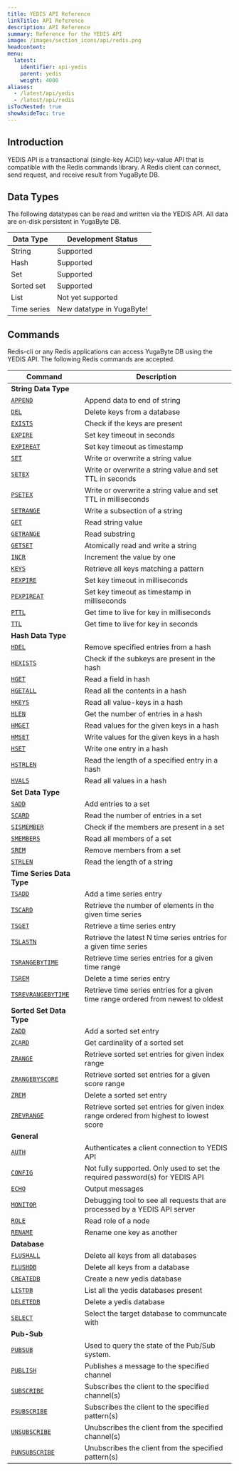 ```yaml
---
title: YEDIS API Reference
linkTitle: API Reference
description: API Reference
summary: Reference for the YEDIS API
image: /images/section_icons/api/redis.png
headcontent: 
menu:
  latest:
    identifier: api-yedis
    parent: yedis
    weight: 4000
aliases:
  - /latest/api/yedis
  - /latest/api/redis
isTocNested: true
showAsideToc: true
---
```


## Introduction
YEDIS API is a transactional (single-key ACID) key-value API that is compatible with the Redis commands library. A Redis client can connect, send request, and receive result from YugaByte DB.

## Data Types
The following datatypes can be read and written via the YEDIS API. All data are on-disk persistent in YugaByte DB.<br>

Data Type | Development Status |
---------|-------------|
String | Supported |
Hash | Supported |
Set | Supported |
Sorted set | Supported |
List | Not yet supported |
Time series | New datatype in YugaByte! |

## Commands
Redis-cli or any Redis applications can access YugaByte DB using the YEDIS API. The following Redis commands are accepted.

Command | Description |
--------|-------------|
<b>String Data Type </b> |
[`APPEND`](append/) | Append data to end of string |
[`DEL`](del/) | Delete keys from a database |
[`EXISTS`](exists/) | Check if the keys are present |
[`EXPIRE`](expire/) | Set key timeout in seconds |
[`EXPIREAT`](expireat/) | Set key timeout as timestamp |
[`SET`](set/) | Write or overwrite a string value |
[`SETEX`](setex/) | Write or overwrite a string value and set TTL in seconds |
[`PSETEX`](psetex/) | Write or overwrite a string value and set TTL in milliseconds |
[`SETRANGE`](setrange/) | Write a subsection of a string |
[`GET`](get/) | Read string value |
[`GETRANGE`](getrange/) | Read substring |
[`GETSET`](getset/) | Atomically read and write a string |
[`INCR`](incr/) | Increment the value by one |
[`KEYS`](keys/) | Retrieve all keys matching a pattern
[`PEXPIRE`](expire/) | Set key timeout in milliseconds |
[`PEXPIREAT`](expireat/) | Set key timeout as timestamp in milliseconds |
[`PTTL`](pttl/) | Get time to live for key in milliseconds |
[`TTL`](ttl/) | Get time to live for key in seconds |
<b> Hash Data Type </b>|
[`HDEL`](hdel/) | Remove specified entries from a hash |
[`HEXISTS`](hexists/) | Check if the subkeys are present in the hash |
[`HGET`](hget/) | Read a field in hash |
[`HGETALL`](hgetall/) | Read all the contents in a hash |
[`HKEYS`](hkeys/) | Read all value-keys in a hash |
[`HLEN`](hlen/) | Get the number of entries in a hash |
[`HMGET`](hmget/) | Read values for the given keys in a hash |
[`HMSET`](hmset/) | Write values for the given keys in a hash |
[`HSET`](hset/) | Write one entry in a hash |
[`HSTRLEN`](hstrlen/) | Read the length of a specified entry in a hash |
[`HVALS`](hvals/) | Read all values in a hash |
<b> Set Data Type </b>|
[`SADD`](sadd/) | Add entries to a set |
[`SCARD`](scard/) | Read the number of entries in a set |
[`SISMEMBER`](sismember/) | Check if the members are present in a set |
[`SMEMBERS`](smembers/) | Read all members of a set |
[`SREM`](srem/) | Remove members from a set |
[`STRLEN`](strlen/) | Read the length of a string |
<b> Time Series Data Type </b>|
[`TSADD`](tsadd/) | Add a time series entry |
[`TSCARD`](tscard/) | Retrieve the number of elements in the given time series |
[`TSGET`](tsget/) | Retrieve a time series entry |
[`TSLASTN`](tslastn/) | Retrieve the latest N time series entries for a given time series |
[`TSRANGEBYTIME`](tsrangebytime/) | Retrieve time series entries for a given time range |
[`TSREM`](tsrem/) | Delete a time series entry |
[`TSREVRANGEBYTIME`](tsrevrangebytime/) | Retrieve time series entries for a given time range ordered from newest to oldest |
<b> Sorted Set Data Type </b>|
[`ZADD`](zadd/) | Add a sorted set entry |
[`ZCARD`](zcard/) | Get cardinality of a sorted set |
[`ZRANGE`](zrange/) | Retrieve sorted set entries for given index range
[`ZRANGEBYSCORE`](zrangebyscore/) | Retrieve sorted set entries for a given score range |
[`ZREM`](zrem/) | Delete a sorted set entry |
[`ZREVRANGE`](zrevrange/) | Retrieve sorted set entries for given index range ordered from highest to lowest score |
<b> General </b>|
[`AUTH`](auth/) | Authenticates a client connection to YEDIS API |
[`CONFIG`](config/) | Not fully supported. Only used to set the required password(s) for YEDIS API |
[`ECHO`](echo/) | Output messages |
[`MONITOR`](monitor/) | Debugging tool to see all requests that are processed by a YEDIS API server |
[`ROLE`](role/) | Read role of a node |
[`RENAME`](rename/) | Rename one key as another |
<b> Database </b>|
[`FLUSHALL`](flushall/) | Delete all keys from all databases |
[`FLUSHDB`](flushdb/) | Delete all keys from a database |
[`CREATEDB`](createdb/) | Create a new yedis database |
[`LISTDB`](listdb/) | List all the yedis databases present |
[`DELETEDB`](deletedb/) | Delete a yedis database |
[`SELECT`](select/) | Select the target database to communcate with |
<b> Pub-Sub </b>|
[`PUBSUB`](pubsub/) | Used to query the state of the Pub/Sub system. |
[`PUBLISH`](publish/) | Publishes a message to the specified channel |
[`SUBSCRIBE`](subscribe/) | Subscribes the client to the specified channel(s) |
[`PSUBSCRIBE`](psubscribe/) | Subscribes the client to the specified pattern(s)  |
[`UNSUBSCRIBE`](unsubscribe/) | Unubscribes the client from the specified channel(s) |
[`PUNSUBSCRIBE`](punsubscribe/) | Unubscribes the client from the specified pattern(s) |
